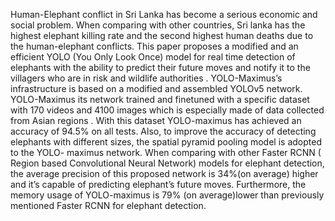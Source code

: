 Human-Elephant conflict in Sri Lanka has become a serious economic and social problem. When comparing with other countries, Sri lanka has the highest elephant killing rate and the second highest human deaths due to the human-elephant conflicts. This paper proposes a modified and an efficient YOLO (You Only Look Once) model for real time detection of elephants with the ability to predict their future moves and notify it to the villagers who are in risk and wildlife authorities . YOLO-Maximus’s infrastructure is based on a modified and assembled YOLOv5 network. YOLO-Maximus its network trained and finetuned with a specific dataset with 170 videos and 4100 images which is especially made of data collected from Asian regions . With this dataset YOLO-maximus has achieved an accuracy of 94.5% on all tests.  Also, to improve the accuracy of detecting elephants with different sizes, the spatial pyramid pooling model is adopted to the YOLO- maximus network. When comparing with other Faster RCNN ( Region based Convolutional Neural Network) models for elephant detection, the average precision of this proposed network is 34%(on average) higher and it’s capable of predicting elephant’s future moves. Furthermore, the memory usage of YOLO-maximus is 79% (on average)lower than previously mentioned Faster RCNN for elephant detection.